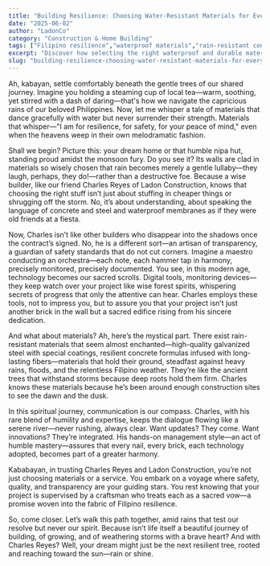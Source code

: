 ```yaml
---
title: "Building Resilience: Choosing Water-Resistant Materials for Every Filipino Home"
date: "2025-06-02"
author: "LadonCo"
category: "Construction & Home Building"
tags: ["Filipino resilience","waterproof materials","rain-resistant construction","home safety","Ladon Construction"]
excerpt: "Discover how selecting the right waterproof and durable materials, guided by expert craftsmanship, ensures Filipino homes withstand heavy rains and storms, safeguarding your family's future."
slug: "building-resilience-choosing-water-resistant-materials-for-every-filipino-home"
---
```


Ah, kabayan, settle comfortably beneath the gentle trees of our shared journey. Imagine you holding a steaming cup of local tea—warm, soothing, yet stirred with a dash of daring—that's how we navigate the capricious rains of our beloved Philippines. Now, let me whisper a tale of materials that dance gracefully with water but never surrender their strength. Materials that whisper—"I am for resilience, for safety, for your peace of mind," even when the heavens weep in their own melodramatic fashion.

Shall we begin? Picture this: your dream home or that humble nipa hut, standing proud amidst the monsoon fury. Do you see it? Its walls are clad in materials so wisely chosen that rain becomes merely a gentle lullaby—they laugh, perhaps, they do!—rather than a destructive foe. Because a wise builder, like our friend Charles Reyes of Ladon Construction, knows that choosing the right stuff isn’t just about stuffing in cheaper things or shrugging off the storm. No, it’s about understanding, about speaking the language of concrete and steel and waterproof membranes as if they were old friends at a fiesta.

Now, Charles isn’t like other builders who disappear into the shadows once the contract’s signed. No, he is a different sort—an artisan of transparency, a guardian of safety standards that do not cut corners. Imagine a maestro conducting an orchestra—each note, each hammer tap in harmony, precisely monitored, precisely documented. You see, in this modern age, technology becomes our sacred scrolls. Digital tools, monitoring devices—they keep watch over your project like wise forest spirits, whispering secrets of progress that only the attentive can hear. Charles employs these tools, not to impress you, but to assure you that your project isn’t just another brick in the wall but a sacred edifice rising from his sincere dedication.

And what about materials? Ah, here’s the mystical part. There exist rain-resistant materials that seem almost enchanted—high-quality galvanized steel with special coatings, resilient concrete formulas infused with long-lasting fibers—materials that hold their ground, steadfast against heavy rains, floods, and the relentless Filipino weather. They’re like the ancient trees that withstand storms because deep roots hold them firm. Charles knows these materials because he’s been around enough construction sites to see the dawn and the dusk.

In this spiritual journey, communication is our compass. Charles, with his rare blend of humility and expertise, keeps the dialogue flowing like a serene river—never rushing, always clear. Want updates? They come. Want innovations? They’re integrated. His hands-on management style—an act of humble mastery—assures that every nail, every brick, each technology adopted, becomes part of a greater harmony.

Kababayan, in trusting Charles Reyes and Ladon Construction, you’re not just choosing materials or a service. You embark on a voyage where safety, quality, and transparency are your guiding stars. You rest knowing that your project is supervised by a craftsman who treats each as a sacred vow—a promise woven into the fabric of Filipino resilience.

So, come closer. Let’s walk this path together, amid rains that test our resolve but never our spirit. Because isn’t life itself a beautiful journey of building, of growing, and of weathering storms with a brave heart? And with Charles Reyes? Well, your dream might just be the next resilient tree, rooted and reaching toward the sun—rain or shine.